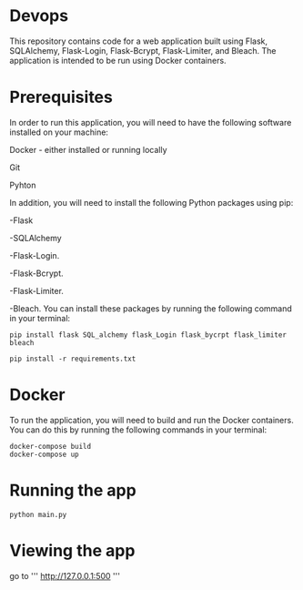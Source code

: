 # Devops

This repository contains code for a web application built using Flask, SQLAlchemy, Flask-Login, Flask-Bcrypt, Flask-Limiter, and Bleach. The application is intended to be run using Docker containers.

# Prerequisites
In order to run this application, you will need to have the following software installed on your machine:

Docker - either installed or running locally

Git

Pyhton

In addition, you will need to install the following Python packages using pip:

-Flask

-SQLAlchemy

-Flask-Login.

-Flask-Bcrypt.

-Flask-Limiter.

-Bleach.
You can install these packages by running the following command in your terminal:

```
pip install flask SQL_alchemy flask_Login flask_bycrpt flask_limiter bleach
```
```
pip install -r requirements.txt
```
# Docker

To run the application, you will need to build and run the Docker containers. You can do this by running the following commands in your terminal:

```
docker-compose build
docker-compose up
```

# Running the app

```
python main.py
```

# Viewing the app

go to ''' http://127.0.0.1:500 '''
